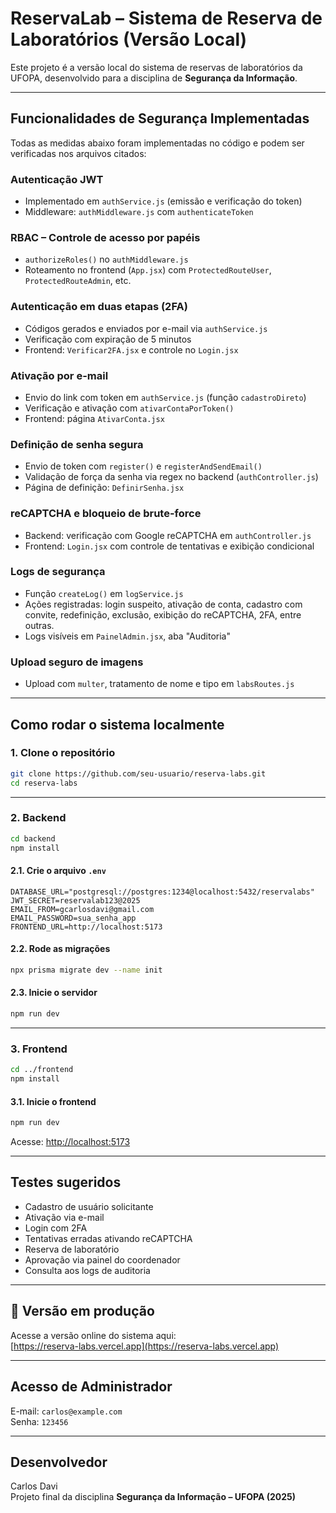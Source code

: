 # ReservaLab – Sistema de Reserva de Laboratórios (Versão Local)

Este projeto é a versão local do sistema de reservas de laboratórios da UFOPA, desenvolvido para a disciplina de **Segurança da Informação**.

---

## Funcionalidades de Segurança Implementadas

Todas as medidas abaixo foram implementadas no código e podem ser verificadas nos arquivos citados:

### Autenticação JWT
- Implementado em `authService.js` (emissão e verificação do token)
- Middleware: `authMiddleware.js` com `authenticateToken`

### RBAC – Controle de acesso por papéis
- `authorizeRoles()` no `authMiddleware.js`
- Roteamento no frontend (`App.jsx`) com `ProtectedRouteUser`, `ProtectedRouteAdmin`, etc.

### Autenticação em duas etapas (2FA)
- Códigos gerados e enviados por e-mail via `authService.js`
- Verificação com expiração de 5 minutos
- Frontend: `Verificar2FA.jsx` e controle no `Login.jsx`

### Ativação por e-mail
- Envio do link com token em `authService.js` (função `cadastroDireto`)
- Verificação e ativação com `ativarContaPorToken()`
- Frontend: página `AtivarConta.jsx`

### Definição de senha segura
- Envio de token com `register()` e `registerAndSendEmail()`
- Validação de força da senha via regex no backend (`authController.js`)
- Página de definição: `DefinirSenha.jsx`

### reCAPTCHA e bloqueio de brute-force
- Backend: verificação com Google reCAPTCHA em `authController.js`
- Frontend: `Login.jsx` com controle de tentativas e exibição condicional

### Logs de segurança
- Função `createLog()` em `logService.js`
- Ações registradas: login suspeito, ativação de conta, cadastro com convite, redefinição, exclusão, exibição do reCAPTCHA, 2FA, entre outras.
- Logs visíveis em `PainelAdmin.jsx`, aba "Auditoria"

### Upload seguro de imagens
- Upload com `multer`, tratamento de nome e tipo em `labsRoutes.js`

---

## Como rodar o sistema localmente

### 1. Clone o repositório

```bash
git clone https://github.com/seu-usuario/reserva-labs.git
cd reserva-labs
```

---

### 2. Backend

```bash
cd backend
npm install
```

#### 2.1. Crie o arquivo `.env`

```env
DATABASE_URL="postgresql://postgres:1234@localhost:5432/reservalabs"
JWT_SECRET=reservalab123@2025
EMAIL_FROM=gcarlosdavi@gmail.com
EMAIL_PASSWORD=sua_senha_app
FRONTEND_URL=http://localhost:5173
```

#### 2.2. Rode as migrações

```bash
npx prisma migrate dev --name init
```

#### 2.3. Inicie o servidor

```bash
npm run dev
```

---

### 3. Frontend

```bash
cd ../frontend
npm install
```

#### 3.1. Inicie o frontend

```bash
npm run dev
```

Acesse: [http://localhost:5173](http://localhost:5173)

---

## Testes sugeridos

- Cadastro de usuário solicitante
- Ativação via e-mail
- Login com 2FA
- Tentativas erradas ativando reCAPTCHA
- Reserva de laboratório
- Aprovação via painel do coordenador
- Consulta aos logs de auditoria

---

## 🔗 Versão em produção

Acesse a versão online do sistema aqui:  
[https://reserva-labs.vercel.app](https://reserva-labs.vercel.app)

---

## Acesso de Administrador

E-mail: `carlos@example.com`  
Senha: `123456`

---

## Desenvolvedor

Carlos Davi  
Projeto final da disciplina **Segurança da Informação – UFOPA (2025)**
